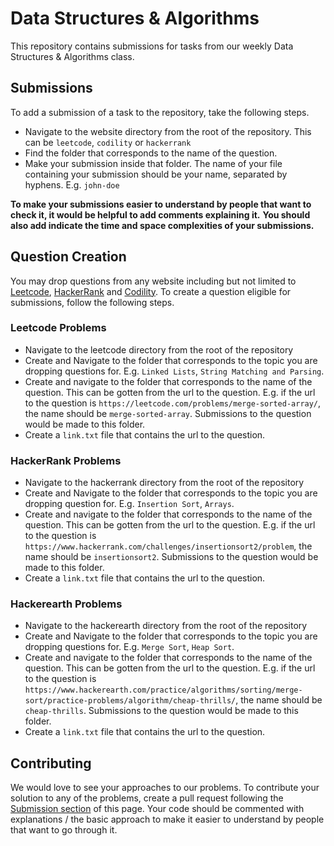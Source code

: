 # Data Structures & Algorithms
This repository contains submissions for tasks from our weekly Data Structures &amp; Algorithms class.

## Submissions

To add a submission of a task to the repository, take the following steps.

- Navigate to the website directory from the root of the repository. This can be `leetcode`, `codility` or `hackerrank`
- Find the folder that corresponds to the name of the question.
- Make your submission inside that folder. The name of your file containing your submission should be your name, separated by hyphens. E.g. `john-doe`

**To make your submissions easier to understand by people that want to check it, it would be helpful to add comments explaining it.**
**You should also add indicate the time and space complexities of your submissions.**

## Question Creation

You may drop questions from any website including but not limited to [Leetcode](https://leetcode.com/), [HackerRank](https://www.hackerrank.com/) and [Codility](https://www.codility.com//). To create a question eligible for submissions, follow the following steps.

### Leetcode Problems

- Navigate to the leetcode directory from the root of the repository
- Create and Navigate to the folder that corresponds to the topic you are dropping questions for. E.g. `Linked Lists`, `String Matching and Parsing`.
- Create and navigate to the folder that corresponds to the name of the question. This can be gotten from the url to the question. E.g. if the url to the question is `https://leetcode.com/problems/merge-sorted-array/`, the name should be `merge-sorted-array`. Submissions to the question would be made to this folder.
- Create a `link.txt` file that contains the url to the question.

### HackerRank Problems

- Navigate to the hackerrank directory from the root of the repository
- Create and Navigate to the folder that corresponds to the topic you are dropping question for. E.g. `Insertion Sort`, `Arrays`.
- Create and navigate to the folder that corresponds to the name of the question. This can be gotten from the url to the question. E.g. if the url to the question is `https://www.hackerrank.com/challenges/insertionsort2/problem`, the name should be `insertionsort2`. Submissions to the question would be made to this folder.
- Create a `link.txt` file that contains the url to the question.

### Hackerearth Problems
- Navigate to the hackerearth directory from the root of the repository
- Create and Navigate to the folder that corresponds to the topic you are dropping questions for. E.g. `Merge Sort`, `Heap Sort`.
- Create and navigate to the folder that corresponds to the name of the question. This can be gotten from the url to the question. E.g. if the url to the question is `https://www.hackerearth.com/practice/algorithms/sorting/merge-sort/practice-problems/algorithm/cheap-thrills/`, the name should be `cheap-thrills`. Submissions to the question would be made to this folder.
- Create a `link.txt` file that contains the url to the question.

## Contributing

We would love to see your approaches to our problems. To contribute your solution to any of the problems, create a pull request following the [Submission section](#submissions) of this page. Your code should be commented with explanations / the basic approach to make it easier to understand by people that want to go through it.